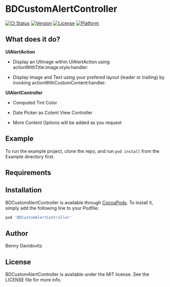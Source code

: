 # BDCustomAlertController

[![CI Status](https://img.shields.io/travis/benny.davidovitz@gmail.com/BDCustomAlertController.svg?style=flat)](https://travis-ci.org/benny.davidovitz@gmail.com/BDCustomAlertController)
[![Version](https://img.shields.io/cocoapods/v/BDCustomAlertController.svg?style=flat)](https://cocoapods.org/pods/BDCustomAlertController)
[![License](https://img.shields.io/cocoapods/l/BDCustomAlertController.svg?style=flat)](https://cocoapods.org/pods/BDCustomAlertController)
[![Platform](https://img.shields.io/cocoapods/p/BDCustomAlertController.svg?style=flat)](https://cocoapods.org/pods/BDCustomAlertController)

## What does it do?

**UIAlertAction**

- Display an UIImage within UIAlertAction using actionWithTitle:image:style:handler:

- Display Image and Text using your prefered layout (leader or trailing) by invoking actionWithCustomContent:handler:

**UIAlertController**

- Computed Tint Color

- Date Picker as Cotent View Controller

- More Content Options will be added as you request


## Example

To run the example project, clone the repo, and run `pod install` from the Example directory first.

## Requirements

## Installation

BDCustomAlertController is available through [CocoaPods](https://cocoapods.org). To install
it, simply add the following line to your Podfile:

```ruby
pod 'BDCustomAlertController'
```

## Author

Benny Davidovitz 

## License

BDCustomAlertController is available under the MIT license. See the LICENSE file for more info.

